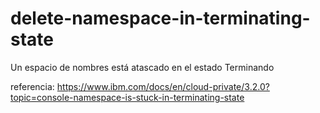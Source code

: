 # delete-namespace-in-terminating-state
Un espacio de nombres está atascado en el estado Terminando

referencia: https://www.ibm.com/docs/en/cloud-private/3.2.0?topic=console-namespace-is-stuck-in-terminating-state

